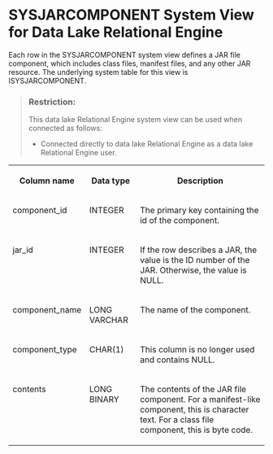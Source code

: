<!-- loio3be911066c5f1014bb6e8daa85182ded -->

# SYSJARCOMPONENT System View for Data Lake Relational Engine

Each row in the SYSJARCOMPONENT system view defines a JAR file component, which includes class files, manifest files, and any other JAR resource. The underlying system table for this view is ISYSJARCOMPONENT.



> ### Restriction:  
> This data lake Relational Engine system view can be used when connected as follows:
> 
> -   Connected directly to data lake Relational Engine as a data lake Relational Engine user.




<table>
<tr>
<th valign="top">

Column name



</th>
<th valign="top">

Data type



</th>
<th valign="top">

Description



</th>
</tr>
<tr>
<td valign="top">

component\_id



</td>
<td valign="top">

INTEGER



</td>
<td valign="top">

The primary key containing the id of the component.



</td>
</tr>
<tr>
<td valign="top">

jar\_id



</td>
<td valign="top">

INTEGER



</td>
<td valign="top">

If the row describes a JAR, the value is the ID number of the JAR. Otherwise, the value is NULL.



</td>
</tr>
<tr>
<td valign="top">

component\_name



</td>
<td valign="top">

LONG VARCHAR



</td>
<td valign="top">

The name of the component.



</td>
</tr>
<tr>
<td valign="top">

component\_type



</td>
<td valign="top">

CHAR\(1\)



</td>
<td valign="top">

This column is no longer used and contains NULL.



</td>
</tr>
<tr>
<td valign="top">

contents



</td>
<td valign="top">

LONG BINARY



</td>
<td valign="top">

The contents of the JAR file component. For a manifest-like component, this is character text. For a class file component, this is byte code.



</td>
</tr>
</table>

